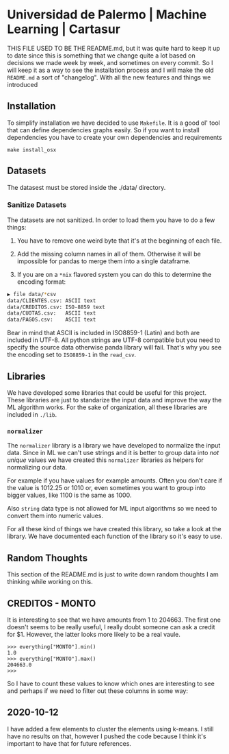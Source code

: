 # Universidad de Palermo | Machine Learning | Cartasur

THIS FILE USED TO BE THE README.md, but it was quite hard to keep it up to date since this is something that we change quite a lot based on decisions we made week by week, and sometimes on every commit. So I will keep it as a way to see the installation process and I will make the old `README.md` a sort of "changelog". With all the new features and things we introduced

## Installation

To simplify installation we have decided to use `Makefile`. It is a good ol' tool that can define dependencies graphs easily. So if you want to install dependencies you have to create your own dependencies and requirements

```
make install_osx
```

## Datasets

The datasest must be stored inside the ./data/ directory.

### Sanitize Datasets

The datasets are not sanitized. In order to load them you have to do a few things:

1. You have to remove one weird byte that it's at the beginning of each file.

2. Add the missing column names in all of them. Otherwise it will be impossible for pandas to merge them into a single dataframe.

3. If you are on a `*nix` flavored system you can do this to determine the encoding format: 

``` sh
▶ file data/*csv
data/CLIENTES.csv: ASCII text
data/CREDITOS.csv: ISO-8859 text
data/CUOTAS.csv:   ASCII text
data/PAGOS.csv:    ASCII text
```

Bear in mind that ASCII is included in ISO8859-1 (Latin) and both are included in UTF-8. All python strings are UTF-8 compatible but you need to specify the source data otherwise panda library will fail. That's why you see the encoding set to `ISO8859-1` in the `read_csv`.


## Libraries

We have developed some libraries that could be useful for this project.
These libraries are just to standarize the input data and improve the way the ML algorithm works. For the
sake of organization, all these libraries are included in `./lib`.


### **`normalizer`**

The `normalizer` library is a library we have developed to normalize the input data. Since in ML we can't use strings and it is better to group data into _not unique_ values we have created this `normalizer` libraries as helpers for normalizing our data.

For example if you have values for example amounts. Often you don't care if the value is 1012.25 or 1010 or, even sometimes you want to group into bigger values, like 1100 is the same as 1000.

Also `string` data type is not allowed for ML input algorithms so we need to convert them into numeric values.

For all these kind of things we have created this library, so take a look at the library. We have documented each function of the library so it's easy to use.


## Random Thoughts

This section of the README.md is just to write down random thoughts I am thinking while working on this.

## CREDITOS - MONTO

It is interesting to see that we have amounts from 1 to 204663. The first one doesn't seems to be really useful, I really doubt someone can ask a credit for $1. However, the latter looks more likely to be a real vaule.

```
>>> everything["MONTO"].min()
1.0
>>> everything["MONTO"].max()
204663.0
>>>
```

So I have to count these values to know which ones are interesting to see and perhaps if we need to filter out these columns in some way:

## 2020-10-12

I have added a few elements to cluster the elements using k-means. I still have no results on that, however
I pushed the code because I think it's important to have that for future references.




